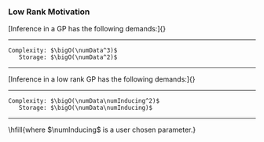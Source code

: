 <!--frame start-->
### Low Rank Motivation

[Inference in a GP has the following demands:]{}

  ------------- ---------------------
    Complexity: $\bigO(\numData^3)$
       Storage: $\bigO(\numData^2)$
  ------------- ---------------------

[Inference in a low rank GP has the following demands:]{}

  ------------- ---------------------------------
    Complexity: $\bigO(\numData\numInducing^2)$
       Storage: $\bigO(\numData\numInducing)$
  ------------- ---------------------------------

\hfill{where $\numInducing$ is a user chosen parameter.}

<!--frame end-->

